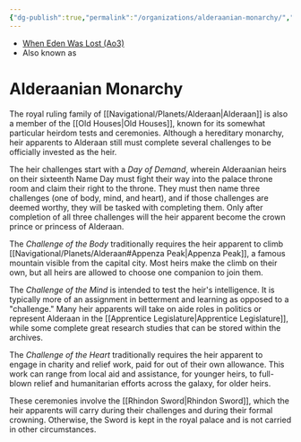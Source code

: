 ```yaml
---
{"dg-publish":true,"permalink":"/organizations/alderaanian-monarchy/","tags":["royalty"]}
---
```


- [When Eden Was Lost (Ao3)](https://archiveofourown.org/works/19334440/chapters/45992584)
- Also known as
# Alderaanian Monarchy

The royal ruling family of [[Navigational/Planets/Alderaan\|Alderaan]] is also a member of the [[Old Houses\|Old Houses]], known for its somewhat particular heirdom tests and ceremonies. Although a hereditary monarchy, heir apparents to Alderaan still must complete several challenges to be officially invested as the heir. 

The heir challenges start with a *Day of Demand*, wherein Alderaanian heirs on their sixteenth Name Day must fight their way into the palace throne room and claim their right to the throne. They must then name three challenges (one of body, mind, and heart), and if those challenges are deemed worthy, they will be tasked with completing them. Only after completion of all three challenges will the heir apparent become the crown prince or princess of Alderaan. 

The *Challenge of the Body* traditionally requires the heir apparent to climb [[Navigational/Planets/Alderaan#Appenza Peak\|Appenza Peak]], a famous mountain visible from the capital city. Most heirs make the climb on their own, but all heirs are allowed to choose one companion to join them. 

The *Challenge of the Mind* is intended to test the heir's intelligence. It is typically more of an assignment in betterment and learning as opposed to a "challenge." Many heir apparents will take on aide roles in politics or represent Alderaan in the [[Apprentice Legislature\|Apprentice Legislature]], while some complete great research studies that can be stored within the archives.

The *Challenge of the Heart* traditionally requires the heir apparent to engage in charity and relief work, paid for out of their own allowance. This work can range from local aid and assistance, for younger heirs, to full-blown relief and humanitarian efforts across the galaxy, for older heirs. 

These ceremonies involve the [[Rhindon Sword\|Rhindon Sword]], which the heir apparents will carry during their challenges and during their formal crowning. Otherwise, the Sword is kept in the royal palace and is not carried in other circumstances. 